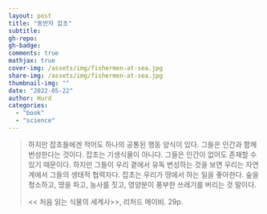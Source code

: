 ```yaml
---
layout: post
title: "동반자 잡초"
subtitle: 
gh-repo:
gh-badge:
comments: true
mathjax: true
cover-img: /assets/img/fishermen-at-sea.jpg
share-img: /assets/img/fishermen-at-sea.jpg
thumbnail-img: ""
date: "2022-05-22"
author: Hurd
categories: 
  - "book"
  - "science"
---
```


> 하지만 잡초들에겐 적어도 하나의 공통된 행동 양식이 있다. 그들은 인간과 함께 번성한다는 것이다. 잡초는 기생식물이 아니다. 그들은 인간이 없어도 존재할 수 있기 때문이다. 하지만 그들이 우리 곁에서 유독 번성하는 것을 보면 우리는 자연계에서 그들의 생태적 협력자다. 잡초는 우리가 땅에서 하는 일을 좋아한다. 숲을 청소하고, 땅을 파고, 농사를 짓고, 영양분이 풍부한 쓰레기를 버리는 것 말이다.
> 
> << 처음 읽는 식물의 세계사>>, 리처드 메이비. 29p.
